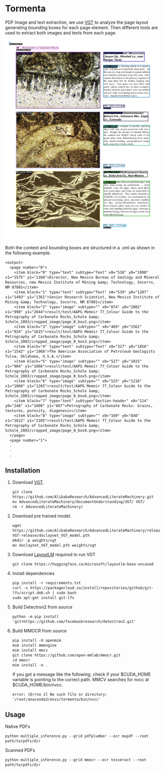 # Tormenta #
PDF Image and text extraction, we use [VGT](https://github.com/AlibabaResearch/AdvancedLiterateMachinery/tree/main/DocumentUnderstanding/VGT) to analyze the page layout generating bounding boxes for each page element. 
Then different tools are used to extract both images and texts from each page.

![a photo of a pdf page with bounding boxes around text and images](figs/page_40.png)

Both the content and bounding boxes are 
structured in a .xml as shown in the following example.    

```
<output>
  <page number="0">
    <item block="0" type="text" subtype="Text" x0="538" y0="1090" x1="1575" y1="1160">Director, New Mexico Bureau of Geology and Mineral Resources, new Mexico Institute of Mining &amp; Technology, Socorro, NM 87801</item>
    <item block="1" type="text" subtype="Text" x0="539" y0="1287" x1="1493" y1="1361">Senior Research Scientist, New Mexico Institute of Mining &amp; Technology, Socorro, NM 87801</item>
    <item block="2" type="image" subtype="" x0="874" y0="2002" x1="990" y1="2044">result/test/AAPG Memoir 77_Colour Guide to the Petrography of Carbonate Rocks_Schole &amp; Schole_2003/cropped_image/page_0_box2.png</item>
    <item block="3" type="image" subtype="" x0="469" y0="1562" x1="924" y1="1615">result/test/AAPG Memoir 77_Colour Guide to the Petrography of Carbonate Rocks_Schole &amp; Schole_2003/cropped_image/page_0_box3.png</item>
    <item block="4" type="text" subtype="Text" x0="327" y0="1856" x1="1542" y1="1968">The American Association of Petroleum Geologists Tulsa, Oklahoma, U.S.A.</item>
    <item block="5" type="image" subtype="" x0="527" y0="1015" x1="904" y1="1066">result/test/AAPG Memoir 77_Colour Guide to the Petrography of Carbonate Rocks_Schole &amp; Schole_2003/cropped_image/page_0_box5.png</item>
    <item block="6" type="image" subtype="" x0="525" y0="1216" x1="1060" y1="1265">result/test/AAPG Memoir 77_Colour Guide to the Petrography of Carbonate Rocks_Schole &amp; Schole_2003/cropped_image/page_0_box6.png</item>
    <item block="7" type="text" subtype="Section-header" x0="114" y0="248" x1="1600" y1="687">Petrography of Carbonate Rocks: Grains, textures, porosity, diagenesis</item>
    <item block="8" type="image" subtype="" x0="169" y0="848" x1="1622" y1="2105">result/test/AAPG Memoir 77_Colour Guide to the Petrography of Carbonate Rocks_Schole &amp; Schole_2003/cropped_image/page_0_box8.png</item>
  </page>
  <page number="1">
  .
  .
  .
```

## Installation ##

1. Download [VGT](https://github.com/AlibabaResearch/AdvancedLiterateMachinery/tree/main/DocumentUnderstanding/VGT). 
    ```angular2html
    git clone https://github.com/AlibabaResearch/AdvancedLiterateMachinery.git
    mv AdvancedLiterateMachinery/DocumentUnderstanding/VGT/ VGT/
    rm -r AdvancedLiterateMachinery/
    ```

2. Download pre trained model.
    ```angular2html
    wget https://github.com/AlibabaResearch/AdvancedLiterateMachinery/releases/download/v1.3.0-VGT-release/doclaynet_VGT_model.pth
    mkdir -p weights/vgt
    mv doclaynet_VGT_model.pth weights/vgt
    ```

3. Download [LayoutLM](https://huggingface.co/microsoft/layoutlm-base-uncased) required to run VGT
    ```angular2html
    git clone https://huggingface.co/microsoft/layoutlm-base-uncased
    ```

4. Install dependencies
   ```angular2html
   pip install -r requirements.txt
   curl -s https://packagecloud.io/install/repositories/github/git-lfs/script.deb.sh | sudo bash
   sudo apt-get install git-lfs
   ```
5. Build Detectron2 from source
   ```angular2html
   python -m pip install 'git+https://github.com/facebookresearch/detectron2.git'
   ```

6. Build MMOCR from source
   ```angular2html
   pip install -U openmim
   mim install mmengine
   mim install mmcv
   git clone https://github.com/open-mmlab/mmocr.git
   cd mmocr
   mim install -e .
   ``` 
   If you got a message like the following, check if your $CUDA_HOME variable is pointing to the correct path.
   MMCV searches for nvcc at $CUDA_HOME/bin/nvcc.
   ```angular2html
   error: [Errno 2] No such file or directory: '/root/anaconda3/envs/tormenta/bin/nvcc'
   ``` 

## Usage ##
Native PDFs
   ````angular2html
   python multiple_inference.py --grid pdfplumber --ocr mupdf --root path/to/pdfs/dir
   ````

Scanned PDFs
   ````angular2html
   python multiple_inference.py --grid mmocr --ocr tesseract --root path/to/pdfs/dir
   ````
